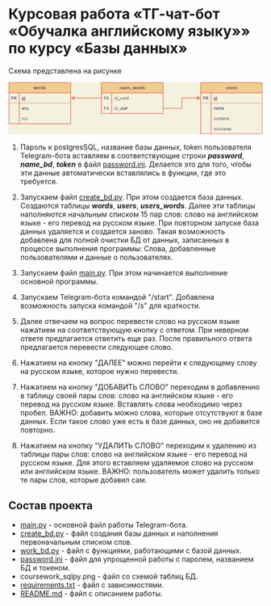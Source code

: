 # Курсовая работа «ТГ-чат-бот «Обучалка английскому языку»» по курсу «Базы данных»

Схема представлена на рисунке

![coursework_sqlpy.png](coursework_sqlpy.png)

1. Пароль к postgresSQL, название базы данных, token пользователя Telegram-бота
вставляем в соответствующие строки ***password***, ***name_bd***, ***token***
в файл [password.ini](password.ini). Делается это для того, чтобы эти данные
автоматически вставлялись в функции, где это требуется.

2. Запускаем файл [create_bd.py](create_bd.py). При этом создается база данных.
Создаются таблицы ***words***, ***users***, ***users_words***. Далее эти таблицы наполняются
начальным списком 15 пар слов: слово на английском языке - его перевод на русском языке.
При повторном запуске база данных удаляется и создается заново. Такая возможность
добавлена для полной очистки БД от данных, записанных в процессе выполнения программы:
Слова, добавленные пользователями и данные о пользователях.

3. Запускаем файл [main.py](main.py). При этом начинается выполнение основной
программы.
4. Запускаем Telegram-бота командой "/start". Добавлена возможность запуска командой "/s"
для краткости.
5. Далее отвечаем на вопрос перевести слово на русском языке нажатием на соответствующую 
кнопку с ответом. При неверном ответе предлагается ответить еще раз. После правильного ответа 
предлагается перевести следующее слово.
6. Нажатием на кнопку "ДАЛЕЕ" можно перейти к следующему слову на русском языке,
которое нужно перевести.
7. Нажатием на кнопку "ДОБАВИТЬ СЛОВО" переходим в добавлению в таблицу
своей пары слов: слово на английском языке - его перевод на русском языке. 
Вставлять слова необходимо через пробел. ВАЖНО: добавить можно слова,
которые отсутствуют в базе данных. Если такое слово уже есть в базе 
данных, оно не добавится повторно.
8. Нажатием на кнопку "УДАЛИТЬ СЛОВО" переходим к удалению из таблицы
пары слов: слово на английском языке - его перевод на русском языке.
Для этого вставляем удаляемое слово на русском или английском языке.
ВАЖНО: пользователь может удалить только те пары слов, которые добавил сам.

## Состав проекта

* [main.py](main.py) - основной файл работы Telegram-бота.
* [create_bd.py](create_bd.py) - файл создания базы данных
и наполнения первоначальным списком слов.
* [work_bd.py](work_bd.py) - файл с функциями, работающими с 
базой данных.
* [password.ini](password.ini) - файл для упрощенной работы
с паролем, названием БД и токеном.
* coursework_sqlpy.png - файл со схемой таблиц БД.
* [requirements.txt](requirements.txt) - файл с зависимостями.
* [README.md](README.md) - файл с описанием работы.

